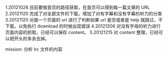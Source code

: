 1.20121026
目前要做首页的路径获取，在首页可以得到每一篇文章的 URL
2.20121120
完成了对全部文件的下载，增加了对有字幕和没有字幕的听力的分类
3.20121120
对面一个页面的 url 进行了判断如果 url 是空或者是 help 就跳过，不下载，以免执行 download 的时候出现错误
4.20121206
对没有字母的听力进行页面内容的抓取，已经可以保存 content。
5.20121215
对 content 整理，已经可以把开头的多余去掉。

mission:
分析 lrc 文件的内容